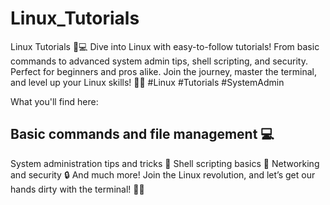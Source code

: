 # Linux_Tutorials
Linux Tutorials 🐧💻  Dive into Linux with easy-to-follow tutorials! From basic commands to advanced system admin tips, shell scripting, and security. Perfect for beginners and pros alike. Join the journey, master the terminal, and level up your Linux skills! 🚀🔧 #Linux #Tutorials #SystemAdmin

What you'll find here:

## Basic commands and file management 💻
System administration tips and tricks 🔧
Shell scripting basics 📝
Networking and security 🔒
And much more!
Join the Linux revolution, and let’s get our hands dirty with the terminal! 🤖💥
